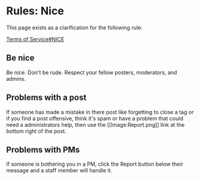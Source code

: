 # Rules: Nice

This page exists as a clarification for the following rule:

[Terms of Service#NICE](/rules/terms-of-service/#nice)

## Be nice

Be nice. Don't be rude. Respect your fellow posters, moderators, and admins.

## Problems with a post

If someone has made a mistake in there post like forgetting to close a tag or if you find a post offensive, think it's spam or have a problem that could need a administrators help, then use the [[Image:Report.png]] link at the bottom right of the post.

## Problems with PMs

If someone is bothering you in a PM, click the Report button below their message and a staff member will handle it.
